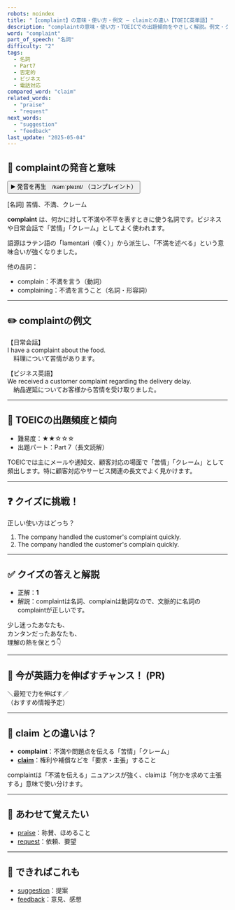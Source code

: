 ```yaml
---
robots: noindex
title: "【complaint】の意味・使い方・例文 ― claimとの違い【TOEIC英単語】"
description: "complaintの意味・使い方・TOEICでの出題傾向をやさしく解説。例文・クイズ付きでclaimとの違いもわかりやすく学べます。"
word: "complaint"
part_of_speech: "名詞"
difficulty: "2"
tags:
  - 名詞
  - Part7
  - 否定的
  - ビジネス
  - 電話対応
compared_word: "claim"
related_words:
  - "praise"
  - "request"
next_words:
  - "suggestion"
  - "feedback"
last_update: "2025-05-04"
---
```


## 🔰 complaintの発音と意味

<button class="play-audio" onclick="playTTS('complaint')">
  <span class="play-audio-main">
    ▶️ 発音を再生　/kəmˈpleɪnt/
  </span>
  <span class="play-audio-sub">
    （コンプレイント）
  </span>
</button>

[名詞] 苦情、不満、クレーム

**complaint** は、何かに対して不満や不平を表すときに使う名詞です。ビジネスや日常会話で「苦情」「クレーム」としてよく使われます。

語源はラテン語の「lamentari（嘆く）」から派生し、「不満を述べる」という意味合いが強くなりました。

他の品詞：  
- complain：不満を言う（動詞）
- complaining：不満を言うこと（名詞・形容詞）

---

## ✏️ complaintの例文

【日常会話】  
I have a complaint about the food.  
　料理について苦情があります。

【ビジネス英語】  
We received a customer complaint regarding the delivery delay.  
　納品遅延についてお客様から苦情を受け取りました。

---

## 🎯 TOEICの出題頻度と傾向

- 難易度：★★☆☆☆
- 出題パート：Part 7（長文読解）

TOEICでは主にメールや通知文、顧客対応の場面で「苦情」「クレーム」として頻出します。特に顧客対応やサービス関連の長文でよく見かけます。

---

## ❓ クイズに挑戦！

正しい使い方はどっち？

1. The company handled the customer's complaint quickly.  
2. The company handled the customer's complain quickly.

---

## ✅ クイズの答えと解説

- 正解：**1**
- 解説：complaintは名詞、complainは動詞なので、文脈的に名詞のcomplaintが正しいです。

少し迷ったあなたも、  
カンタンだったあなたも、  
理解の熱を保とう👇️

---

## 🚀 今が英語力を伸ばすチャンス！ (PR)

<div class="info-center">
＼最短で力を伸ばす／<br>  
（おすすめ情報予定）
</div>

---

## 🤔  claim との違いは？

- **complaint**：不満や問題点を伝える「苦情」「クレーム」
- **[claim](/claim)**：権利や補償などを「要求・主張」すること

complaintは「不満を伝える」ニュアンスが強く、claimは「何かを求めて主張する」意味で使い分けます。

---

## 🧩 あわせて覚えたい

- [praise](/praise)：称賛、ほめること
- [request](/request)：依頼、要望

---

## 📖 できればこれも

- [suggestion](/suggestion)：提案
- [feedback](/feedback)：意見、感想

<!-- cvid: aid46_bid01 -->
